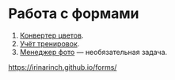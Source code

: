 Работа с формами
====

1. [Конвертер цветов](https://github.com/netology-code/ra16-homeworks/tree/ra-51/forms/hex2rgb).
2. [Учёт тренировок](https://github.com/netology-code/ra16-homeworks/tree/ra-51/forms/steps).
3. [Менеджер фото](https://github.com/netology-code/ra16-homeworks/tree/ra-51/forms/photo) — необязательная задача.

https://irinarinch.github.io/forms/
